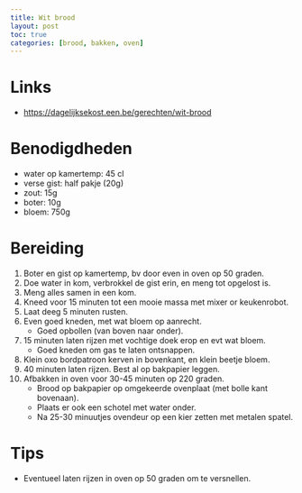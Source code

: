 ```yaml
---
title: Wit brood
layout: post
toc: true
categories: [brood, bakken, oven]
---
```

# Links 
- <https://dagelijksekost.een.be/gerechten/wit-brood>

# Benodigdheden

- water op kamertemp: 45 cl
- verse gist: half pakje (20g)
- zout: 15g
- boter: 10g
- bloem: 750g

# Bereiding

1. Boter en gist op kamertemp, bv door even in oven op 50 graden.
2. Doe water in kom, verbrokkel de gist erin, en meng tot opgelost is.
3. Meng alles samen in een kom.
4. Kneed voor 15 minuten tot een mooie massa met mixer or keukenrobot.
5. Laat deeg 5 minuten rusten.
6. Even goed kneden, met wat bloem op aanrecht.
   - Goed opbollen (van boven naar onder).
7. 15 minuten laten rijzen met vochtige doek erop en evt wat bloem.
   - Goed kneden om gas te laten ontsnappen.
8. Klein oxo bordpatroon kerven in bovenkant, en klein beetje bloem.
9. 40 minuten laten rijzen. Best al op bakpapier leggen.
10. Afbakken in oven voor 30-45 minuten op 220 graden. 
    - Brood op bakpapier op omgekeerde ovenplaat (met bolle kant bovenaan).
    - Plaats er ook een schotel met water onder.
    - Na 25-30 minuutjes ovendeur op een kier zetten met metalen spatel.

# Tips

- Eventueel laten rijzen in oven op 50 graden om te versnellen.
